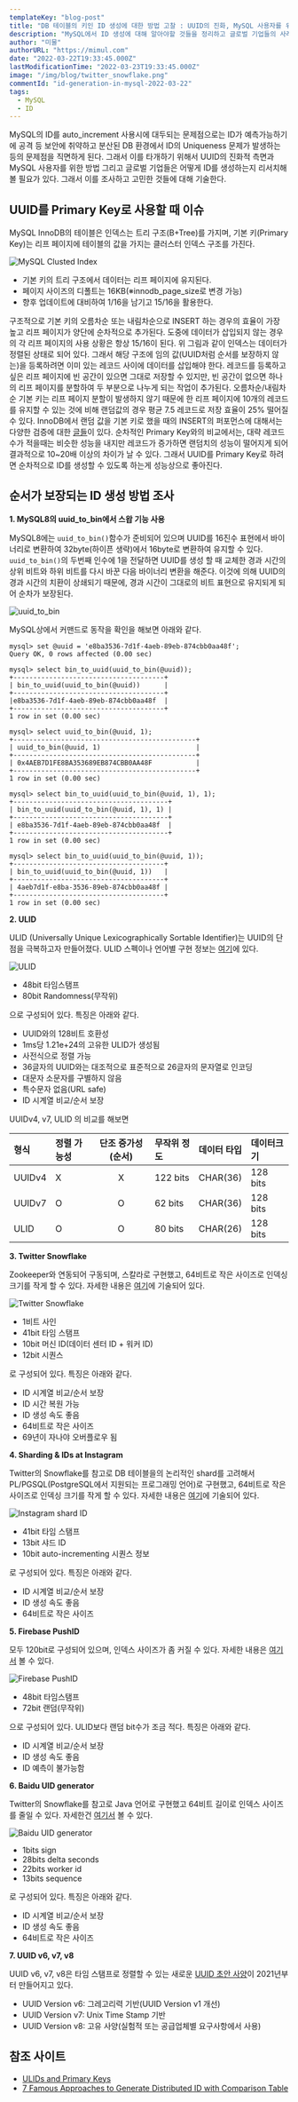 ```yaml
---
templateKey: "blog-post"
title: "DB 테이블의 키인 ID 생성에 대한 방법 고찰 : UUID의 진화, MySQL 사용자를 위한 방법, 글로벌 기업의 ID 생성 사례"
description: "MySQL에서 ID 생성에 대해 알아야할 것들을 정리하고 글로벌 기업들의 사례를 조사해 정리함."
author: "미물"
authorURL: "https://mimul.com"
date: "2022-03-22T19:33:45.000Z"
lastModificationTime: "2022-03-23T19:33:45.000Z"
image: "/img/blog/twitter_snowflake.png"
commentId: "id-generation-in-mysql-2022-03-22"
tags:
  - MySQL
  - ID
---
```

MySQL의 ID를 auto_increment 사용시에 대두되는 문제점으로는 ID가 예측가능하기에 공격 등 보안에 취약하고 분산된 DB 환경에서 ID의 Uniqueness 문제가 발생하는 등의 문제점을 직면하게 된다. 그래서 이를 타개하기 위해서 UUID의 진화적 측면과 MySQL 사용자를 위한 방법 그리고 글로벌 기업들은 어떻게 ID를 생성하는지 리서치해 볼 필요가 있다. 그래서 이를 조사하고 고민한 것들에 대해 기술한다.

## UUID를 Primary Key로 사용할 때 이슈

MySQL InnoDB의 테이블은 인덱스는 트리 구조(B+Tree)를 가지며, 기본 키(Primary Key)는 리프 페이지에 테이블의 값을 가지는 클러스터 인덱스 구조를 가진다.

![MySQL Clusted Index](/img/blog/mysql_cluster_index.png)

- 기본 키의 트리 구조에서 데이터는 리프 페이지에 유지된다.
- 페이지 사이즈의 디폴트는 16KB(※innodb_page_size로 변경 가능)
- 향후 업데이트에 대비하여 1/16을 남기고 15/16을 활용한다.

구조적으로 기본 키의 오름차순 또는 내림차순으로 INSERT 하는 경우의 효율이 가장 높고 리프 페이지가 양단에 순차적으로 추가된다. 도중에 데이터가 삽입되지 않는 경우의 각 리프 페이지의 사용 상황은 항상 15/16이 된다. 위 그림과 같이 인덱스는 데이터가 정렬된 상태로 되어 있다. 그래서 해당 구조에 임의 값(UUID처럼 순서를 보장하지 않는)을 등록하려면 이미 있는 레코드 사이에 데이터를 삽입해야 한다.
레코드를 등록하고 싶은 리프 페이지에 빈 공간이 있으면 그대로 저장할 수 있지만, 빈 공간이 없으면 하나의 리프 페이지를 분할하여 두 부분으로 나누게 되는 작업이 추가된다. 오름차순/내림차순 기본 키는 리프 페이지 분할이 발생하지 않기 때문에 한 리프 페이지에 10개의 레코드를 유지할 수 있는 것에 비해 랜덤값의 경우 평균 7.5 레코드로 저장 효율이 25% 떨어질 수 있다. InnoDB에서 랜덤 값을 기본 키로 했을 때의 INSERT의 퍼포먼스에 대해서는 다양한 검증에 대한 [글들](https://kccoder.com/mysql/uuid-vs-int-insert-performance/)이 있다. 순차적인 Primary Key와의 비교에서는, 대략 레코드 수가 적을때는 비슷한 성능을 내지만 레코드가 증가하면 랜덤치의 성능이 떨어지게 되어 결과적으로 10~20배 이상의 차이가 날 수 있다. 그래서 UUID를 Primary Key로 하려면 순차적으로 ID를 생성할 수 있도록 하는게 성능상으로 좋아진다.

## 순서가 보장되는 ID 생성 방법 조사

**1. MySQL8의 uuid_to_bin에서 스왑 기능 사용**

MySQL8에는 ```uuid_to_bin()```함수가 준비되어 있으며 UUID를 16진수 표현에서 바이너리로 변환하여 32byte(하이픈 생략)에서 16byte로 변환하여 유지할 수 있다. ```uuid_to_bin()```의 두번째 인수에 1을 전달하면 UUID를 생성 할 때 교체한 경과 시간의 상위 비트와 하위 비트를 다시 바꾼 다음 바이너리 변환을 해준다. 이것에 의해 UUID의 경과 시간의 치환이 상쇄되기 때문에, 경과 시간이 그대로의 비트 표현으로 유지되게 되어 순차가 보장된다.

![uuid_to_bin](/img/blog/uuid_to_bin.png)

MySQL상에서 커맨드로 동작을 확인을 해보면 아래와 같다.
```
mysql> set @uuid = 'e8ba3536-7d1f-4aeb-89eb-874cbb0aa48f';
Query OK, 0 rows affected (0.00 sec)

mysql> select bin_to_uuid(uuid_to_bin(@uuid));
+--------------------------------------+
| bin_to_uuid(uuid_to_bin(@uuid))      |
+--------------------------------------+
|e8ba3536-7d1f-4aeb-89eb-874cbb0aa48f  |
+--------------------------------------+
1 row in set (0.00 sec)

mysql> select uuid_to_bin(@uuid, 1);
+----------------------------------------------+
| uuid_to_bin(@uuid, 1)                        |
+----------------------------------------------+
| 0x4AEB7D1FE8BA353689EB874CBB0AA48F           |
+----------------------------------------------+
1 row in set (0.00 sec)

mysql> select bin_to_uuid(uuid_to_bin(@uuid, 1), 1);
+---------------------------------------+
| bin_to_uuid(uuid_to_bin(@uuid, 1), 1) |
+---------------------------------------+
| e8ba3536-7d1f-4aeb-89eb-874cbb0aa48f  |
+---------------------------------------+
1 row in set (0.00 sec)

mysql> select bin_to_uuid(uuid_to_bin(@uuid, 1));
+--------------------------------------+
| bin_to_uuid(uuid_to_bin(@uuid, 1))   |
+--------------------------------------+
| 4aeb7d1f-e8ba-3536-89eb-874cbb0aa48f |
+--------------------------------------+
1 row in set (0.00 sec)
```

**2. ULID**

ULID (Universally Unique Lexicographically Sortable Identifier)는 UUID의 단점을 극복하고자 만들어졌다. ULID 스펙이나 언어별 구현 정보는 [여기](https://github.com/ulid/spec)에 있다.

![ULID](/img/blog/ulid.png)

- 48bit 타임스탬프
- 80bit Randomness(무작위)

으로 구성되어 있다. 특징은 아래와 같다.

- UUID와의 128비트 호환성
- 1ms당 1.21e+24의 고유한 ULID가 생성됨
- 사전식으로 정렬 가능
- 36글자의 UUID와는 대조적으로 표준적으로 26글자의 문자열로 인코딩
- 대문자 소문자를 구별하지 않음
- 특수문자 없음(URL safe)
- ID 시계열 비교/순서 보장

UUIDv4, v7, ULID 의 비교를 해보면

|  형식   | 정렬 가능성 | 단조 증가성(순서) | 무작위 정도   | 데이터 타입  |  데이터크기  |
| :----  | :---     | :----------:  | :-------   | :-------  | :-------   |
| UUIDv4 |  X       |      X        | 122 bits   | CHAR(36)  |  128 bits  |
| UUIDv7 |  O       |      O        | 62 bits    | CHAR(36)  |  128 bits  |
| ULID   |  O       |      O        | 80 bits    | CHAR(26)  |  128 bits  |

**3. Twitter Snowflake**

Zookeeper와 연동되어 구동되며, 스칼라로 구현했고, 64비트로 작은 사이즈로 인덱싱 크기를 작게 할 수 있다. 자세한 내용은 [여기](https://blog.twitter.com/engineering/en_us/a/2010/announcing-snowflake)에 기술되어 있다.

![Twitter Snowflake](/img/blog/twitter_snowflake.png)

- 1비트 사인
- 41bit 타임 스탬프
- 10bit 머신 ID(데이터 센터 ID + 워커 ID)
- 12bit 시퀀스

로 구성되어 있다. 특징은 아래와 같다.

- ID 시계열 비교/순서 보장
- ID 시간 복원 가능
- ID 생성 속도 좋음
- 64비트로 작은 사이즈
- 69년이 자나야 오버플로우 됨

**4. Sharding & IDs at Instagram**

Twitter의 Snowflake를 참고로 DB 테이블을의 논리적인 shard를 고려해서 PL/PGSQL(PostgreSQL에서 지원되는 프로그래밍 언어)로 구현했고, 64비트로 작은 사이즈로 인덱싱 크기를 작게 할 수 있다. 자세한 내용은 [여기](https://engineering.instagram.com/sharding-ids-at-instagram-1cf5a71e5a5c)에 기술되어 있다.

![Instagram shard ID](/img/blog/instagram_shard_id.png)

- 41bit 타임 스탬프
- 13bit 샤드 ID
- 10bit auto-incrementing 시퀀스 정보

로 구성되어 있다. 특징은 아래와 같다.

- ID 시계열 비교/순서 보장
- ID 생성 속도 좋음
- 64비트로 작은 사이즈

**5. Firebase PushID**

모두 120bit로 구성되어 있으며, 인덱스 사이즈가 좀 커질 수 있다. 자세한 내용은 [여기서](https://firebase.googleblog.com/2015/02/the-2120-ways-to-ensure-unique_68.html) 볼 수 있다.

![Firebase PushID](/img/blog/firebase_push_id.png)

- 48bit 타임스탬프
- 72bit 랜덤(무작위)

으로 구성되어 있다. ULID보다 랜덤 bit수가 조금 적다. 특징은 아래와 같다.

- ID 시계열 비교/순서 보장
- ID 생성 속도 좋음
- ID 예측이 불가능함

**6. Baidu UID generator**

Twitter의 Snowflake를 참고로 Java 언어로 구현했고 64비트 길이로 인덱스 사이즈를 줄일 수 있다. 자세한건 [여기서](https://github.com/baidu/uid-generator) 볼 수 있다.

![Baidu UID generator](/img/blog/baidu_uid.png)

- 1bits sign
- 28bits delta seconds
- 22bits worker id
- 13bits sequence

로 구성되어 있다. 특징은 아래와 같다.

- ID 시계열 비교/순서 보장
- ID 생성 속도 좋음
- 64비트로 작은 사이즈

**7. UUID v6, v7, v8**

UUID v6, v7, v8은 타임 스탬프로 정렬할 수 있는 새로운 [UUID 초안 사양](https://www.ietf.org/archive/id/draft-ietf-uuidrev-rfc4122bis-00.html)이 2021년부터 만들어지고 있다.

- UUID Version v6: 그레고리력 기반(UUID Version v1 개선)
- UUID Version v7: Unix Time Stamp 기반
- UUID Version v8: 고유 사양(실험적 또는 공급업체별 요구사항에서 사용)

## 참조 사이트

- [ULIDs and Primary Keys](https://blog.daveallie.com/ulid-primary-keys)
- [7 Famous Approaches to Generate Distributed ID with Comparison Table](https://blog.devgenius.io/7-famous-approaches-to-generate-distributed-id-with-comparison-table-af89afe4601f)
